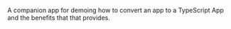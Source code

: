 A companion app for demoing how to convert an app to a TypeScript App and the benefits that that provides.
